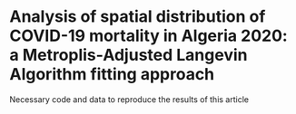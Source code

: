 # Analysis of spatial distribution of COVID-19 mortality in Algeria 2020: a Metroplis-Adjusted Langevin Algorithm fitting approach

Necessary code and data to reproduce the results of this article
